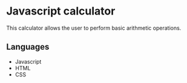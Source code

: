 # Javascript calculator

This calculator allows the user to perform basic arithmetic operations.

## Languages
* Javascript <br>
* HTML <br>
* CSS <br>


